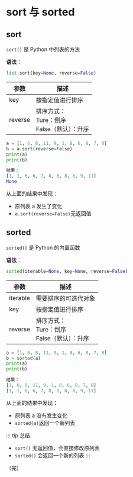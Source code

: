 

# sort 与 sorted

## sort

`sort()` 是 Python 中列表的方法

**语法**：

```python
list.sort(key=None, reverse=False)
```

| 参数    | 描述                                                |
| ------- | --------------------------------------------------- |
| key     | 按指定值进行排序                                    |
| reverse | 排序方式：<br />Ture：倒序<br />False（默认）：升序 |

```python
a = [1, 6, 8, 11, 9, 1, 8, 6, 8, 7, 8]
b = a.sort(reverse=False)
print(a)
print(b)

结果：
[1, 1, 6, 6, 7, 8, 8, 8, 8, 9, 11]
None
```

从上面的结果中发现：

+ 原列表 a 发生了变化
+ `a.sort(reverse=False)`无返回值

## sorted

`sorted()` 是 Python 的内置函数

**语法**：

```python
sorted(iterable=None, key=None, reverse=False)
```

| 参数     | 描述                                                |
| -------- | --------------------------------------------------- |
| iterable | 需要排序的可迭代对象                                |
| key      | 按指定值进行排序                                    |
| reverse  | 排序方式：<br />Ture：倒序<br />False（默认）：升序 |

```python
a = [1, 6, 8, 11, 9, 1, 8, 6, 8, 7, 8]
b = sorted(a)
print(a)
print(b)

结果：
[1, 6, 8, 11, 9, 1, 8, 6, 8, 7, 8]
[1, 1, 6, 6, 7, 8, 8, 8, 8, 9, 11]
```

从上面的结果中发现：

+ 原列表 a 没有发生变化
+ `sorted(a)`返回一个新列表

::: tip 总结
+ `sort()` 无返回值，会直接修改原列表
+ `sorted()` 会返回一个新的列表
:::

（完）